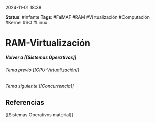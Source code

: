 2024-11-01 18:38

__Status__: #Infante 
__Tags__: #FaMAF #RAM #Virtualización #Computación #Kernel #SO #Linux 
# RAM-Virtualización

##### Volver a [[Sistemas Operativos]]


###### Tema previo [[CPU-Virtualización]]
###### Tema siguiente [[Concurrencia]]
## Referencias

[[Sistemas Operativos material]]